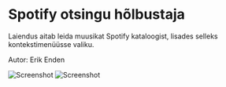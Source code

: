 # Spotify otsingu hõlbustaja

Laiendus aitab leida muusikat Spotify kataloogist, lisades selleks kontekstimenüüsse valiku.

Autor: Erik Enden

![Screenshot](img/eakt3.png)
![Screenshot](img/eakt3-1.png)